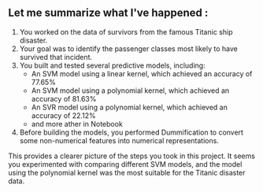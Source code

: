 ## Let me summarize what I've happened  :

1. You worked on the data of survivors from the famous Titanic ship disaster.
2. Your goal was to identify the passenger classes most likely to have survived that incident.
3. You built and tested several predictive models, including:
   - An SVM model using a linear kernel, which achieved an accuracy of 77.65%
   - An SVM model using a polynomial  kernel, which achieved an accuracy of 81.63%
   - An SVR model using a polynomial   kernel, which achieved an accuracy of 22.12% 
   - and more ather in Notebook 
4. Before building the models, you performed Dummification to convert some non-numerical features into numerical representations.

This provides a clearer picture of the steps you took in this project. It seems you experimented with comparing different SVM models, and the model using the polynomial kernel was the most suitable for the Titanic disaster data.


